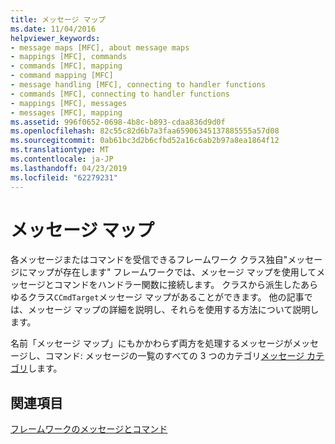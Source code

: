 ```yaml
---
title: メッセージ マップ
ms.date: 11/04/2016
helpviewer_keywords:
- message maps [MFC], about message maps
- mappings [MFC], commands
- commands [MFC], mapping
- command mapping [MFC]
- message handling [MFC], connecting to handler functions
- commands [MFC], connecting to handler functions
- mappings [MFC], messages
- messages [MFC], mapping
ms.assetid: 996f0652-0698-4b8c-b893-cdaa836d9d0f
ms.openlocfilehash: 82c55c82d6b7a3faa65906345137885555a57d08
ms.sourcegitcommit: 0ab61bc3d2b6cfbd52a16c6ab2b97a8ea1864f12
ms.translationtype: MT
ms.contentlocale: ja-JP
ms.lasthandoff: 04/23/2019
ms.locfileid: "62279231"
---
```

# <a name="mapping-messages"></a>メッセージ マップ

各メッセージまたはコマンドを受信できるフレームワーク クラス独自"メッセージにマップが存在します" フレームワークでは、メッセージ マップを使用してメッセージとコマンドをハンドラー関数に接続します。 クラスから派生したあらゆるクラス`CCmdTarget`メッセージ マップがあることができます。 他の記事では、メッセージ マップの詳細を説明し、それらを使用する方法について説明します。

名前「メッセージ マップ」にもかかわらず両方を処理するメッセージがメッセージし、コマンド: メッセージの一覧のすべての 3 つのカテゴリ[メッセージ カテゴリ](../mfc/message-categories.md)します。

## <a name="see-also"></a>関連項目

[フレームワークのメッセージとコマンド](../mfc/messages-and-commands-in-the-framework.md)
